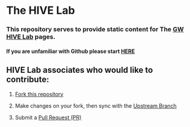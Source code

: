# The HIVE Lab

### This repository serves to provide static content for The [GW HIVE Lab](https://hive.biochemistry.gwu.edu/home) pages. 

#### If you are unfamiliar with Github please start [HERE](https://guides.github.com/activities/hello-world/)


## HIVE Lab associates who would like to contribute:

1) [Fork this repository](https://docs.github.com/en/free-pro-team@latest/github/getting-started-with-github/fork-a-repo)

2) Make changes on your fork, then sync with the [Upstream Branch](https://www.atlassian.com/git/tutorials/git-forks-and-upstreams)

3) Submit a [Pull Request (PR)](https://docs.github.com/en/free-pro-team@latest/github/collaborating-with-issues-and-pull-requests/about-pull-requests)